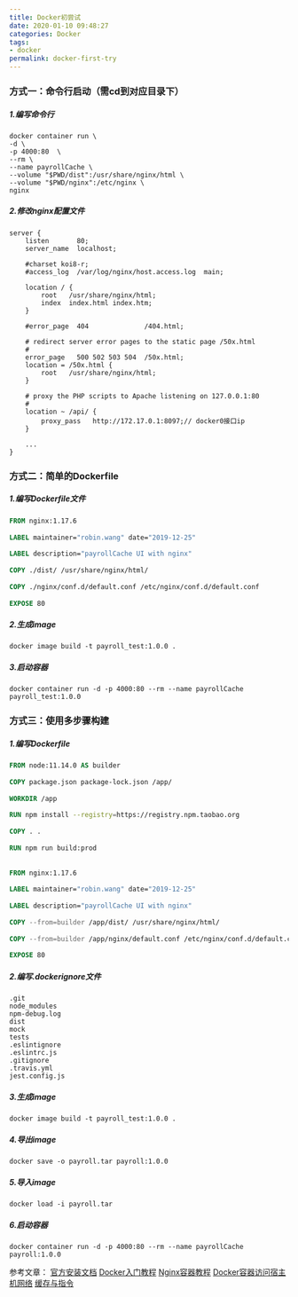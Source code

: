 ```yaml
---
title: Docker初尝试
date: 2020-01-10 09:48:27
categories: Docker
tags:
- docker
permalink: docker-first-try
---
```

### 方式一：命令行启动（需cd到对应目录下）
##### 1.编写命令行
```shell
docker container run \
-d \
-p 4000:80  \
--rm \
--name payrollCache \
--volume "$PWD/dist":/usr/share/nginx/html \
--volume "$PWD/nginx":/etc/nginx \
nginx
```
<!--more-->

##### 2.修改nginx配置文件
```shell
server {
    listen       80;
    server_name  localhost;
 
    #charset koi8-r;
    #access_log  /var/log/nginx/host.access.log  main;
 
    location / {
        root   /usr/share/nginx/html;
        index  index.html index.htm;
    }
 
    #error_page  404              /404.html;
 
    # redirect server error pages to the static page /50x.html
    #
    error_page   500 502 503 504  /50x.html;
    location = /50x.html {
        root   /usr/share/nginx/html;
    }
 
    # proxy the PHP scripts to Apache listening on 127.0.0.1:80
    #
    location ~ /api/ {
        proxy_pass   http://172.17.0.1:8097;// docker0接口ip
    }
 
    ...
}
```

### 方式二：简单的Dockerfile
##### 1.编写Dockerfile文件
```dockerfile
FROM nginx:1.17.6
 
LABEL maintainer="robin.wang" date="2019-12-25"
 
LABEL description="payrollCache UI with nginx"
 
COPY ./dist/ /usr/share/nginx/html/
 
COPY ./nginx/conf.d/default.conf /etc/nginx/conf.d/default.conf
 
EXPOSE 80
```

##### 2.生成image
```shell
docker image build -t payroll_test:1.0.0 .
```

##### 3.启动容器
```shell
docker container run -d -p 4000:80 --rm --name payrollCache payroll_test:1.0.0
```

### 方式三：使用多步骤构建
##### 1.编写Dockerfile
```dockerfile
FROM node:11.14.0 AS builder
 
COPY package.json package-lock.json /app/
 
WORKDIR /app
 
RUN npm install --registry=https://registry.npm.taobao.org
 
COPY . .
 
RUN npm run build:prod
 
 
FROM nginx:1.17.6
 
LABEL maintainer="robin.wang" date="2019-12-25"
 
LABEL description="payrollCache UI with nginx"
 
COPY --from=builder /app/dist/ /usr/share/nginx/html/
 
COPY --from=builder /app/nginx/default.conf /etc/nginx/conf.d/default.conf
 
EXPOSE 80
```

##### 2.编写.dockerignore文件
```gitignore
.git
node_modules
npm-debug.log
dist
mock
tests
.eslintignore
.eslintrc.js
.gitignore
.travis.yml
jest.config.js
```

##### 3.生成image
```shell
docker image build -t payroll_test:1.0.0 .
```

##### 4.导出image
```shell
docker save -o payroll.tar payroll:1.0.0
```

##### 5.导入image
```shell
docker load -i payroll.tar
```

##### 6.启动容器
```shell
docker container run -d -p 4000:80 --rm --name payrollCache payroll:1.0.0
```

参考文章：
[官方安装文档](https://docs.docker.com/install/linux/docker-ce/centos/)
[Docker入门教程](https://www.ruanyifeng.com/blog/2018/02/docker-tutorial.html)
[Nginx容器教程](https://www.ruanyifeng.com/blog/2018/02/nginx-docker.html)
[Docker容器访问宿主机网络](https://jingsam.github.io/2018/10/16/host-in-docker.html)
[缓存与指令](https://docs.docker.com/develop/develop-images/dockerfile_best-practices/#leverage-build-cache)

